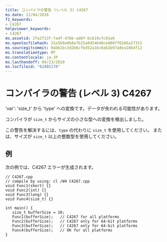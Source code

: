 ```yaml
---
title: コンパイラの警告 (レベル 3) C4267
ms.date: 11/04/2016
f1_keywords:
- C4267
helpviewer_keywords:
- C4267
ms.assetid: 2fa2f13f-fa4f-47bb-ad8f-6cb19cfc91e6
ms.openlocfilehash: 31e5b9a9b8e7b25a0d54648ce808ff6266a27321
ms.sourcegitcommit: 0ab61bc3d2b6cfbd52a16c6ab2b97a8ea1864f12
ms.translationtype: MT
ms.contentlocale: ja-JP
ms.lasthandoff: 04/23/2019
ms.locfileid: "62402178"
---
```

# <a name="compiler-warning-level-3-c4267"></a>コンパイラの警告 (レベル 3) C4267

'var': 'size_t' から 'type' への変換です。データが失われる可能性があります。

コンパイラが `size_t` からサイズの小さな型への変換を検出しました。

この警告を解決するには、`type` の代わりに `size_t` を使用してください。 または、サイズが `size_t` 以上の整数型を使用してください。

## <a name="example"></a>例

次の例では、C4267 エラーが生成されます。

```
// C4267.cpp
// compile by using: cl /W4 C4267.cpp
void Func1(short) {}
void Func2(int) {}
void Func3(long) {}
void Func4(size_t) {}

int main() {
   size_t bufferSize = 10;
   Func1(bufferSize);   // C4267 for all platforms
   Func2(bufferSize);   // C4267 only for 64-bit platforms
   Func3(bufferSize);   // C4267 only for 64-bit platforms
   Func4(bufferSize);   // OK for all platforms
}
```